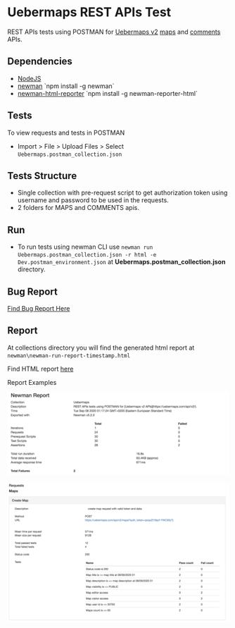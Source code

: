 # Uebermaps REST APIs Test
REST APIs tests using POSTMAN for [Uebermaps v2](https://uebermaps.com/api/v2/) [maps](https://uebermaps.com/api/v2#resource_Maps) and [comments](https://uebermaps.com/api/v2#resource_Comments) APIs.


## Dependencies
- [NodeJS]([https://nodejs.org/en/](https://nodejs.org/en/))
- [newman]([https://www.npmjs.com/package/newman](https://www.npmjs.com/package/newman)) `npm install -g newman`
- [newman-html-reporter]([https://www.npmjs.com/package/newman-reporter-html](https://www.npmjs.com/package/newman-reporter-html)) `npm install -g newman-reporter-html`

## Tests
To view requests and tests in POSTMAN
- Import > File > Upload Files > Select `Uebermaps.postman_collection.json`

## Tests Structure
- Single collection with pre-request script to get authorization token using username and password to be used in the requests.
- 2 folders for MAPS and COMMENTS apis.
 
## Run
- To run tests using newman CLI use `newman run Uebermaps.postman_collection.json -r html -e Dev.postman_environment.json` at **Uebermaps.postman_collection.json** directory.

## Bug Report
[Find Bug Report Here](https://github.com/AhmedHamada93/postman-uebermaps-tests/blob/master/bug-report.md)

## Report
At collections directory you will find the generated html report at `newman\newman-run-report-timestamp.html` 

Find HTML report [here](https://github.com/AhmedHamada93/postman-uebermaps-tests/blob/master/newman/newman-run-report-2020-09-15-20-54-12-722-0.html)

Report Examples

![report-screenshot-1](https://github.com/AhmedHamada93/postman-uebermaps-tests/blob/master/newman/screenshot-1.png)

![report-screenshot-2](https://github.com/AhmedHamada93/postman-uebermaps-tests/blob/master/newman/screenshot-2.png)
